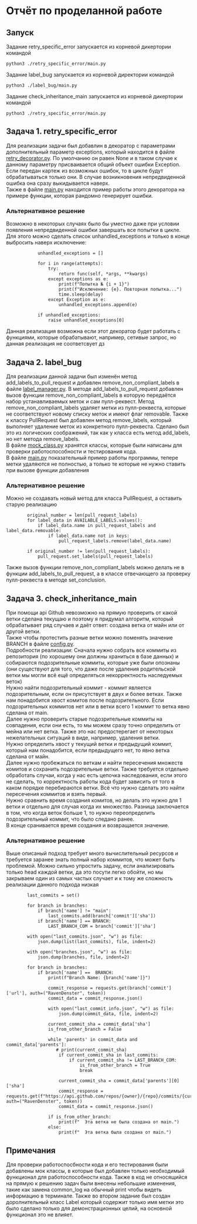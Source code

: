 # Отчёт по проделанной работе

## Запуск
Задание retry_specific_error запускается из корневой дикертории командой
```
python3 ./retry_specific_error/main.py
```
Задание label_bug запускается из корневой директории командой
```
python3 ./label_bug/main.py
```
Задание check_inheritance_main запускается из корневой дикертории командой
```
python3 ./retry_specific_error/main.py
```

## Задача 1. retry_specific_error
Для реализации задачи был добавлин в декоратор с параметрами дополнительный параметр exceptions, который находится в файле [retry_decorator.py](retry_specific_error/retry_decorator.py). По умолчанию он равен None и в таком случае к данному параметру присваивается общий объект ошибки Exception. Если передан картеж из возможных ошибок, то в цикле будут обрабатываться только они. В случае возникновения непредвиденной ошибка она сразу выкидывается наверх.<br/> 
Также в файле [main.py](retry_specific_error/main.py) находится пример работы этого декоратора на примере функции, которая рандомно генерирует ошибки.
### Альтернативное решение
Возможно в некоторых случаях было бы уместно даже при условии появления непредвиденной ошибки завершать все попытки в цикле. Для этого можно сделать список unhandled_exceptions и только в конце выбросить наверх исключение:
```
            unhandled_exceptions = []

            for i in range(attempts):
                try:
                    return func(self, *args, **kwargs)
                except exceptions as e:
                    print(f"Попытка № {i + 1}")
                    print(f"Исключение: {e}. Повторная попытка...")
                    time.sleep(delay)
                except Exception as e:
                    unhandled_exceptions.append(e)

            if unhandled_exceptions:
                raise unhandled_exceptions[0]
```
Данная реализация возможна если этот декоратор будет работать с функциями, которые обрабатывают, например, сетивые запрос, но данная реализация не соответсвует дз

## Задача 2. label_bug
Для реализации данной задачи был изменён метод add_labels_to_pull_request и добавлен remove_non_compliant_labels в файле [label_manager.py](label_bug/label_manager.py). В методе add_labels_to_pull_request добавлен вызов функции remove_non_compliant_labels в которую передаётся набор устанавливаемых меток и сам пулл-реквест. Метод remove_non_compliant_labels удаляет метки из пулл-реквеста, которые не соответствуют новому списку меток и имеют флаг removable. Также к классу PullRequest был добавлен метод remove_labels, который выполняет удаление меток из конкретного пулл-реквеста. Сделано был это из логических соображений, так как у класса есть метод add_labels, но нет метода remove_labels. <br/> 
В файле [mock_class.py](label_bug/mock_class.py) хранятся классы, которые были написаны для проверки работоспособности и тестирования кода.<br/> 
В файле [main.py](label_bug/main.py) показательный пример работы программы, тепере метки удаляются не полностью, а только те которые не нужно ставить при вызове функции добавления
### Альтернативное решение
Можно не создавать новый метод для класса PullRequest, а оставить старую реализацию
```
        original_number = len(pull_request_labels)
        for label_data in AVAILABLE_LABELS.values():
            if label_data.name in pull_request_labels and label_data.removable:
                if label_data.name not in keys:
                    pull_request_labels.remove(label_data.name)

        if original_number != len(pull_request_labels):
            pull_request.set_labels(pull_request_labels)
```
Также вызов функции remove_non_compliant_labels можно делать не в функции add_labels_to_pull_request, а в классе отвечающего за проверку пулл-реквеста в методе set_conclusion.

## Задача 3. check_inheritance_main
При помощи api Github невозможно на прямую проверить от какой ветки сделана текущаю и поэтому я придумал алгоритм, который обрабатывает ряд случаев и даёт ответ: создана ветка от майн или от другой ветки. <br/> 
Также чтобы протестить разные ветки можно поменять значение BRANCH в файле [config.py](check_inheritance_main\config.py). <br/> 
Подробности реализации:
Сначала нужно собрать все коммиты из репозитория (по хорошему они должны храниться в базе данных) и собираются подозрительные коммиты, которые уже были опознаны (они существуют для того, что даже после удаления родительской ветки мы могли всё ещё определяться некорректность наследуемых веток) <br/>
Нужно найти подозрительный коммит - коммит является подозрительным, если он присутствует в двух и более ветках. Также нам понадобится хвост комитов после подозрительного. Если подозрительных коммитов нет или в ветки всего 1 коммит то ветка явно сделана от main. <br/>
Далее нужно проверить старые подозрительные коммиты на совпадения, если они есть, то мы можем сразу точно определить от мейна или нет ветка. Также это нас предостерегает от некоторых нежелательных ситуаций в виде, например, удаления ветки. <br/>
Нужно определить хвост у текущий ветки и предыдущий коммит, который нам понадобится, если предыдущего нет, то явно ветка сделана от майн. <br/>
Далее нужно пробежаться по веткам и найти пересечения множеств комитов и сохранить подозрительные ветки. Также требуется отдельно обработать случаи, когда у нас есть цепочка наследования, если этого не сделать, то корректность работы кода будет зависить от того в каком порядке перебираются ветки. Всё что нужно сделать это найти пересечения коммитов и взять первый. <br/>
Нужно сравнить время создания комитов, но делать это нужно для 1 ветки и отдельно для случая когда их множество. Разница заключается в том, что когда веток больше 1, то нужно переопределить подозрительный коммит, что было следано ранее.<br/>
В конце сранивается время создания и возвращается значение.<br/>
### Альтернативное решение
Выше описаный подход требует много вычислительный ресурсов и требуется заранее знать полный набор коммитов, что может быть проблемой. Можно сильно упростить задачу, если анализировать только head каждой ветки, да это посути легко обойти, но мы закрываем один из самых частых случает и к тому же сложность реализации данного подхода низкая
```
        last_commits = set() 

        for branch in branches:
            if branch['name'] != "main":
                last_commits.add(branch['commit']['sha']) 
            if branch['name'] == BRANCH:
                LAST_BRANCH_COM = branch['commit']['sha']

        with open("last_commits.json", "w") as file:
            json.dump(list(last_commits), file, indent=2)

        with open("branches.json", "w") as file:
            json.dump(branches, file, indent=2)
        
        for branch in branches:
            if branch['name'] ==  BRANCH:
                print(f"Branch Name: {branch['name']}")

                commit_response = requests.get(branch['commit']['url'], auth=("RavenDenster", token))
                commit_data = commit_response.json()

                with open("last_commit_info.json", "w") as file:
                    json.dump(commit_data, file, indent=2)

                current_commit_sha = commit_data['sha']
                is_from_other_branch = False
                
                while 'parents' in commit_data and commit_data['parents']:
                   # print(current_commit_sha)
                    if current_commit_sha in last_commits:
                        if current_commit_sha != LAST_BRANCH_COM:
                            is_from_other_branch = True
                            break
                    
                    current_commit_sha = commit_data['parents'][0]['sha']
                    commit_response = requests.get(f"https://api.github.com/repos/{owner}/{repo}/commits/{current_commit_sha}", auth=("RavenDenster", token))
                    commit_data = commit_response.json()
                
                if is_from_other_branch:
                    print(f"  Эта ветка не была создана от main.")
                else:
                    print(f"  Эта ветка была создана от main.")
```

## Примечания 
Для проверки работоспосбности кода и его тестирования были добавлены мок классы, в которые был добавлен только необходимый функционал для работоспособности
кода. Также в код не относящийся на прямую к решению задач были внесены небольшие изменения, такие как замена common_log на обычный print чтобы видеть 
информацию в терминале.
Также во втором задание был создан доролнительный класс Label который содержит только имя метки это было сделано только для демонстрационных целий, на основной функционал это не влияет.

